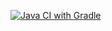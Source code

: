 [![Java CI with Gradle](https://github.com/EkaterinaPedan/aqaHomework3/actions/workflows/gradle.yml/badge.svg)](https://github.com/EkaterinaPedan/aqaHomework3/actions/workflows/gradle.yml)